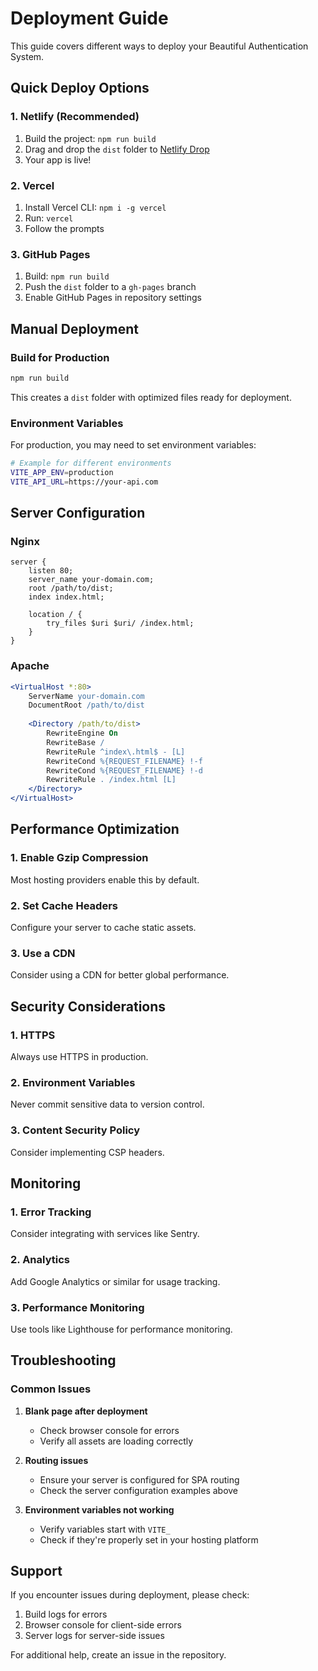 # Deployment Guide

This guide covers different ways to deploy your Beautiful Authentication System.

## Quick Deploy Options

### 1. Netlify (Recommended)
1. Build the project: `npm run build`
2. Drag and drop the `dist` folder to [Netlify Drop](https://app.netlify.com/drop)
3. Your app is live!

### 2. Vercel
1. Install Vercel CLI: `npm i -g vercel`
2. Run: `vercel`
3. Follow the prompts

### 3. GitHub Pages
1. Build: `npm run build`
2. Push the `dist` folder to a `gh-pages` branch
3. Enable GitHub Pages in repository settings

## Manual Deployment

### Build for Production
```bash
npm run build
```

This creates a `dist` folder with optimized files ready for deployment.

### Environment Variables
For production, you may need to set environment variables:

```bash
# Example for different environments
VITE_APP_ENV=production
VITE_API_URL=https://your-api.com
```

## Server Configuration

### Nginx
```nginx
server {
    listen 80;
    server_name your-domain.com;
    root /path/to/dist;
    index index.html;

    location / {
        try_files $uri $uri/ /index.html;
    }
}
```

### Apache
```apache
<VirtualHost *:80>
    ServerName your-domain.com
    DocumentRoot /path/to/dist
    
    <Directory /path/to/dist>
        RewriteEngine On
        RewriteBase /
        RewriteRule ^index\.html$ - [L]
        RewriteCond %{REQUEST_FILENAME} !-f
        RewriteCond %{REQUEST_FILENAME} !-d
        RewriteRule . /index.html [L]
    </Directory>
</VirtualHost>
```

## Performance Optimization

### 1. Enable Gzip Compression
Most hosting providers enable this by default.

### 2. Set Cache Headers
Configure your server to cache static assets.

### 3. Use a CDN
Consider using a CDN for better global performance.

## Security Considerations

### 1. HTTPS
Always use HTTPS in production.

### 2. Environment Variables
Never commit sensitive data to version control.

### 3. Content Security Policy
Consider implementing CSP headers.

## Monitoring

### 1. Error Tracking
Consider integrating with services like Sentry.

### 2. Analytics
Add Google Analytics or similar for usage tracking.

### 3. Performance Monitoring
Use tools like Lighthouse for performance monitoring.

## Troubleshooting

### Common Issues

1. **Blank page after deployment**
   - Check browser console for errors
   - Verify all assets are loading correctly

2. **Routing issues**
   - Ensure your server is configured for SPA routing
   - Check the server configuration examples above

3. **Environment variables not working**
   - Verify variables start with `VITE_`
   - Check if they're properly set in your hosting platform

## Support

If you encounter issues during deployment, please check:
1. Build logs for errors
2. Browser console for client-side errors
3. Server logs for server-side issues

For additional help, create an issue in the repository.